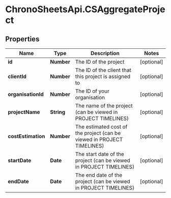 # ChronoSheetsApi.CSAggregateProject

## Properties
Name | Type | Description | Notes
------------ | ------------- | ------------- | -------------
**id** | **Number** | The ID of the project | [optional] 
**clientId** | **Number** | The ID of the client that this project is assigned to | [optional] 
**organisationId** | **Number** | The ID of your organisation | [optional] 
**projectName** | **String** | The name of the project (can be viewed in PROJECT TIMELINES) | [optional] 
**costEstimation** | **Number** | The estimated cost of the project (can be viewed in PROJECT TIMELINES) | [optional] 
**startDate** | **Date** | The start date of the project (can be viewed in PROJECT TIMELINES) | [optional] 
**endDate** | **Date** | The end date of the project (can be viewed in PROJECT TIMELINES) | [optional] 


